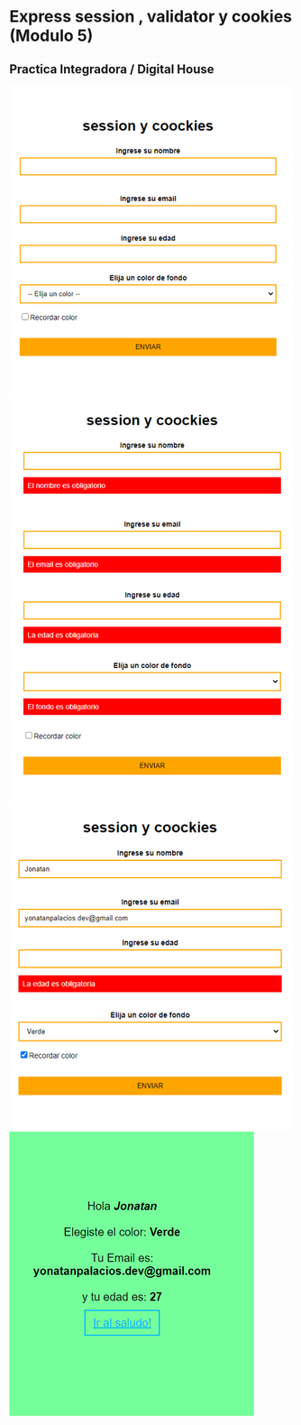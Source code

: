 # Express session , validator y cookies (Modulo 5)
## Practica Integradora / Digital House

<img src="https://github.com/YonPalac1/session_cookies/blob/main/preview/img2.png">
<img src="https://github.com/YonPalac1/session_cookies/blob/main/preview/img3.png">
<img src="https://github.com/YonPalac1/session_cookies/blob/main/preview/img.png">
<img src="https://github.com/YonPalac1/session_cookies/blob/main/preview/img1.png">
